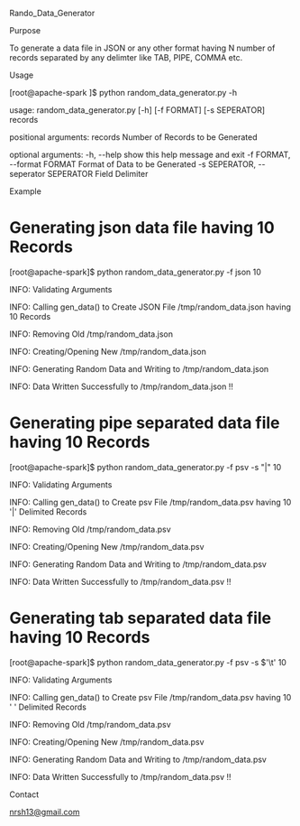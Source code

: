 Rando_Data_Generator

Purpose

To generate a data file in JSON or any other format having N number of records separated by any delimter like TAB, PIPE, COMMA etc.

Usage

[root@apache-spark ]$ python random_data_generator.py -h

usage: random_data_generator.py [-h] [-f FORMAT] [-s SEPERATOR] records

positional arguments:
  records               Number of Records to be Generated

optional arguments:
  -h, --help            show this help message and exit
  -f FORMAT, --format FORMAT
                        Format of Data to be Generated
  -s SEPERATOR, --seperator SEPERATOR
                        Field Delimiter

Example

# Generating json data file having 10 Records

[root@apache-spark]$ python random_data_generator.py -f json 10

INFO: Validating Arguments

INFO: Calling gen_data() to Create JSON File /tmp/random_data.json having 10 Records

INFO: Removing Old /tmp/random_data.json

INFO: Creating/Opening New /tmp/random_data.json

INFO: Generating Random Data and Writing to /tmp/random_data.json

INFO: Data Written Successfully to /tmp/random_data.json !!


# Generating pipe separated data file having 10 Records

[root@apache-spark]$ python random_data_generator.py -f psv -s "|" 10

INFO: Validating Arguments

INFO: Calling gen_data() to Create psv File /tmp/random_data.psv having 10 '|' Delimited Records

INFO: Removing Old /tmp/random_data.psv

INFO: Creating/Opening New /tmp/random_data.psv

INFO: Generating Random Data and Writing to /tmp/random_data.psv

INFO: Data Written Successfully to /tmp/random_data.psv !!


# Generating tab separated data file having 10 Records

[root@apache-spark]$ python random_data_generator.py -f psv -s $'\t' 10

INFO: Validating Arguments

INFO: Calling gen_data() to Create psv File /tmp/random_data.psv having 10 '    ' Delimited Records

INFO: Removing Old /tmp/random_data.psv

INFO: Creating/Opening New /tmp/random_data.psv

INFO: Generating Random Data and Writing to /tmp/random_data.psv

INFO: Data Written Successfully to /tmp/random_data.psv !!


Contact

nrsh13@gmail.com

